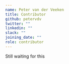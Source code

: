 ```yaml
---
name: Peter van der Veeken
title: Contributor
github: petervdv
twitter: ""
linkedin: ""
slack: ""
joining_date: ""
role: contributor
---
```


Still waiting for this
